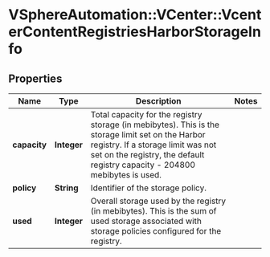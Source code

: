 # VSphereAutomation::VCenter::VcenterContentRegistriesHarborStorageInfo

## Properties
Name | Type | Description | Notes
------------ | ------------- | ------------- | -------------
**capacity** | **Integer** | Total capacity for the registry storage (in mebibytes). This is the storage limit set on the Harbor registry. If a storage limit was not set on the registry, the default registry capacity - 204800 mebibytes is used. | 
**policy** | **String** | Identifier of the storage policy. | 
**used** | **Integer** | Overall storage used by the registry (in mebibytes). This is the sum of used storage associated with storage policies configured for the registry. | 


